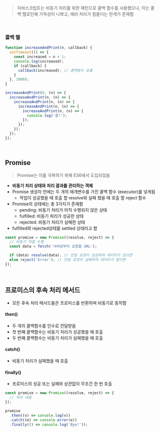 <br/>

> 자바스크립트는 비동기 처리를 위한 패턴으로 콜백 함수를 사용했으나, 이는 콜백 헬로인해 가독성이 나쁘고, 에러 처리가 힘들다는 한계가 존재함

<br/>

### 콜백 헬

```javascript
function increaseAndPrint(n, callback) {
  setTimeout(() => {
    const increased = n + 1;
    console.log(increased);
    if (callback) {
      callback(increased); // 콜백함수 호출
    }
  }, 1000);
}

increaseAndPrint(0, (n) => {
  increaseAndPrint(n, (n) => {
    increaseAndPrint(n, (n) => {
      increaseAndPrint(n, (n) => {
        increaseAndPrint(n, (n) => {
          console.log('끝!');
        });
      });
    });
  });
});
```

<br/>

## Promise

> Promise는 이를 극복하기 위해 ES6에서 도입되었음

- **비동기 처리 상태와 처리 결과를 관리하는 객체**
- Promise 생성자 안에는 두 개의 매개변수를 가진 콜백 함수 (executor)를 넣게됨
  - 작업이 성공했을 때 호출 할 resolve와 실패 했을 때 호출 할 reject 함수
- Promise의 상태에는 총 3가지가 존재함
  - pending: 비동기 처리가 아직 수행되지 않은 상태
  - fulfilled: 비동기 처리가 성공한 상태
  - rejected: 비동기 처리가 실패한 상태
- fulfilled와 rejected상태를 settled 상태라고 함

```javascript
const promise = new Promise((resolve, reject) => {
  // 비동기 작업 수행
  const data = fetch('서버로부터 요청할 URL');

  if (data) resolve(data); // 만일 요청이 성공하여 데이터가 있다면
  else reject('Error'); // 만일 요청이 실패하여 데이터가 없다면
});
```

<br/>

## 프로미스의 후속 처리 메서드

- 모든 후속 처리 메서드들은 프로미스를 반환하며 비동기로 동작함

#### then()

- 두 개의 콜백함수를 인수로 전달받음
- 첫 번째 콜백함수는 비동기 처리가 성공했을 때 호출
- 두 번째 콜백함수는 비동기 처리가 실패했을 때 호출

#### catch()

- 비동기 처리가 실패했을 때 호출

#### finally()

- 프로미스의 성공 또는 실패와 상관없이 무조건 한 번 호출

```javascript
const promise = new Promise((resolve, reject) => {
  // 처리 내용
});

promise
  .then((v) => console.log(v))
  .catch((e) => console.error(e))
  .finally(() => console.log('Bye!'));
```
